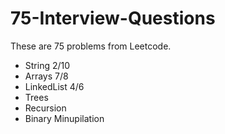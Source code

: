 # 75-Interview-Questions

These are 75 problems from Leetcode.
- String 2/10
- Arrays 7/8
- LinkedList 4/6
- Trees
- Recursion
- Binary Minupilation


